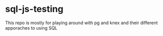 # sql-js-testing
This repo is mostly for playing around with pg and knex and their different apporaches to using SQL
